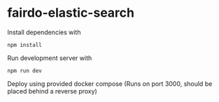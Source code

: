# fairdo-elastic-search

Install dependencies with

    npm install

Run development server with

    npm run dev

Deploy using provided docker compose (Runs on port 3000, should be placed behind a reverse proxy)

